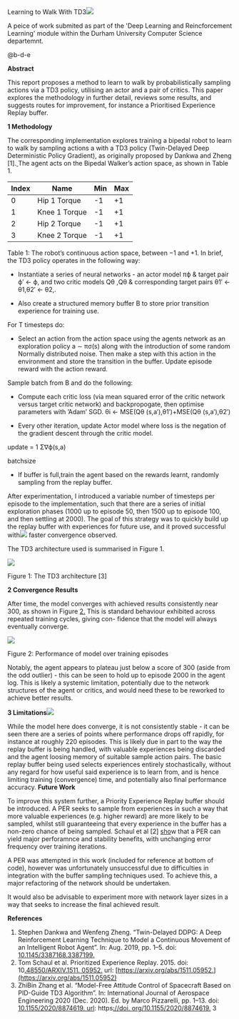 ﻿Learning to Walk With TD3![](figures/Aspose.Words.e0bff7be-d0af-4b9d-9938-0107f0a1dce7.001.png)

A peice of work submited as part of the 'Deep Learning and Reincforcement Learning' module within the Durham University Computer Science departemnt. 

@b-d-e

**Abstract**

This report proposes a method to learn to walk by probabilistically sampling actions via a TD3 policy, utilising an actor and a pair of critics. This paper explores the methodology in further detail, reviews some results, and suggests routes for improvement, for instance a Prioritised Experience Replay buffer.

**1 Methodology**

The corresponding implementation explores training a bipedal robot to learn to walk by sampling actions a with a TD3 policy (Twin-Delayed Deep Deterministic Policy Gradient), as originally proposed by Dankwa and Zheng [1].[ ](#_page2_x108.00_y406.24)The agent acts on the Bipedal Walker’s action space, as shown in Table 1.

| **Index** | **Name**      | **Min** | **Max** |
|-----------|---------------|---------|---------|
| 0         | Hip 1 Torque  | -1      | +1      |
| 1         | Knee 1 Torque | -1      | +1      |
| 2         | Hip 2 Torque  | -1      | +1      |
| 3         | Knee 2 Torque | -1      | +1      |

Table 1: The robot’s continuous action space, between −1 and +1. In brief, the TD3 policy operates in the following way:

- Instantiate a series of neural networks - an actor model πϕ & target pair ϕ′ ← ϕ, and two critic models Qθ ,Qθ & corresponding target pairs θ1′ ← θ1,θ2′ ← θ2,.


- Also create a structured memory buffer B to store prior transition experience for training use.

For T timesteps do:

- Select an action from the action space using the agents network as an exploration policy a ∼ πσ(s) along with the introduction of some random Normally distributed noise. Then make a step with this action in the environment and store the transition in the buffer. Update episode reward with the action reward.

Sample batch from B and do the following:

- Compute each critic loss (via mean squared error of the critic network versus target critic network) and backpropogate, then optimise parameters with ’Adam’ SGD. θi ← MSE(Qθ (s,a′),θ1′)+MSE(Qθ (s,a′),θ2′)


- Every other iteration, update Actor model where loss is the negation of the gradient descent through the critic model.

update = 1 Σ∇ϕ(s,a)

batchsize

- If buffer is full,train the agent based on the rewards learnt, randomly sampling from the replay buffer.

After experimentation, I introduced a variable number of timesteps per episode to the implementation, such that there are a series of initial exploration phases (1000 up to episode 50, then 1500 up to episode 100, and then settling at 2000). The goal of this strategy was to quickly build up the replay buffer with experiences for future use, and it proved successful with![](figures/Aspose.Words.e0bff7be-d0af-4b9d-9938-0107f0a1dce7.001.png) faster convergence observed.

The TD3 architecture used is summarised in Figure 1.

![](figures/Aspose.Words.e0bff7be-d0af-4b9d-9938-0107f0a1dce7.003.png)

Figure 1: The TD3 architecture [3]

**2  Convergence Results**

After time, the model converges with achieved results consistently near 300, as shown in Figure [2.](#_page1_x426.46_y623.37) This is standard behaviour exhibited across repeated training cycles, giving con- fidence that the model will always eventually converge.

![](figures/Aspose.Words.e0bff7be-d0af-4b9d-9938-0107f0a1dce7.004.png)

Figure 2: Performance of model over training episodes

Notably, the agent appears to plateau just below a score of 300 (aside from the odd outlier) - this can be seen to hold up to episode 2000 in the agent log. This is likely a systemic limitation, potentially due to the network structures of the agent or critics, and would need these to be reworked to achieve better results.

**3  Limitations![](figures/Aspose.Words.e0bff7be-d0af-4b9d-9938-0107f0a1dce7.001.png)**

While the model here does converge, it is not consistently stable - it can be seen there are a series of points where performance drops off rapidly, for instance at roughly 220 episodes. This is likely due in part to the way the replay buffer is being handled, with valuable experiences being discarded and the agent loosing memory of suitable sample action pairs. The basic replay buffer being used selects experiences entirely stochastically, without any regard for how useful said experience is to learn from, and is hence limiting training (convergence) time, and potentially also final performance accuracy. 
**Future Work**

To improve this system further, a Priority Experience Replay buffer should be introduced. A PER seeks to sample from experiences in such a way that more valuable experiences (e.g. higher reward) are more likely to be sampled, whilst still guaranteeing that every experience in the buffer has a non-zero chance of being sampled. Schaul et al [2] [sho](#_page2_x108.00_y443.05)w that a PER can yield major perforamnce and stability benefits, with unchanging error frequency over training iterations.

A PER was attempted in this work (included for reference at bottom of code), however was unfortunately unsuccessful due to difficulties in integration with the buffer sampling techniques used. To achieve this, a major refactoring of the network should be undertaken.

It would also be advisable to experiment more with network layer sizes in a way that seeks to increase the final achieved result.

**References**

1. Stephen Dankwa and Wenfeng Zheng. “Twin-Delayed DDPG: A Deep Reinforcement Learning Technique to Model a Continuous Movement of an Intelligent Robot Agent”. In: Aug. 2019, pp. 1–5. doi: [10.1145/3387168.3387199.](https://doi.org/10.1145/3387168.3387199)
1. Tom Schaul et al. Prioritized Experience Replay. 2015. doi: 10[.48550/ARXIV.1511. 05952.](https://doi.org/10.48550/ARXIV.1511.05952) url: [https://arxiv.org/abs/1511.05952.](https://arxiv.org/abs/1511.05952)
1. ZhiBin Zhang et al. “Model-Free Attitude Control of Spacecraft Based on PID-Guide TD3 Algorithm”. In: International Journal of Aerospace Engineering 2020 (Dec. 2020). Ed. by Marco Pizzarelli, pp. 1–13. doi: [10.1155/2020/8874619. url](https://doi.org/10.1155/2020/8874619): https[://doi. org/10.1155/2020/8874619.](https://doi.org/10.1155/2020/8874619)
3
